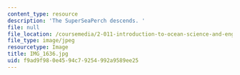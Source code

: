 ```yaml
---
content_type: resource
description: 'The SuperSeaPerch descends. '
file: null
file_location: /coursemedia/2-011-introduction-to-ocean-science-and-engineering-spring-2006/f9ad9f980e4594c79254992a9589ee25_IMG_1636.jpg
file_type: image/jpeg
resourcetype: Image
title: IMG_1636.jpg
uid: f9ad9f98-0e45-94c7-9254-992a9589ee25
---
```

